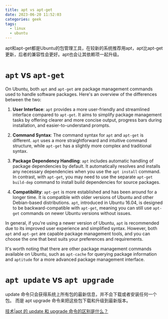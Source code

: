 ```yaml
---
title: apt vs apt-get
date: 2023-06-20 11:52:03
categories: geek
tags:
  - linux
  - ubuntu
---
```

apt和apt-get都是Ubuntu的包管理工具，在较新的系统推荐用apt，apt比apt-get更新，后者的兼容性会更好。apt也会让其依赖项一起升级。

<!-- more -->

# `apt` vs `apt-get`

On Ubuntu, both `apt` and `apt-get` are package management commands used to handle software packages. Here's an overview of the differences between the two:

1. **User Interface**: `apt` provides a more user-friendly and streamlined interface compared to `apt-get`. It aims to simplify package management tasks by offering clearer and more concise output, progress bars during installation, and easier-to-understand prompts.

2. **Command Syntax**: The command syntax for `apt` and `apt-get` is different. `apt` uses a more straightforward and intuitive command structure, while `apt-get` has a slightly more complex and traditional syntax.

3. **Package Dependency Handling**: `apt` includes automatic handling of package dependencies by default. It automatically resolves and installs any necessary dependencies when you use the `apt install` command. In contrast, with `apt-get`, you may need to use the separate `apt-get build-dep` command to install build dependencies for source packages.

4. **Compatibility**: `apt-get` is more established and has been around for a longer time. It is compatible with older versions of Ubuntu and other Debian-based distributions. `apt`, introduced in Ubuntu 16.04, is designed to be backward-compatible with `apt-get`, meaning you can still use `apt-get` commands on newer Ubuntu versions without issues.

In general, if you're using a newer version of Ubuntu, `apt` is recommended due to its improved user experience and simplified syntax. However, both `apt` and `apt-get` are capable package management tools, and you can choose the one that best suits your preferences and requirements.

It's worth noting that there are other package management commands available on Ubuntu, such as `apt-cache` for querying package information and `aptitude` for a more advanced package management interface.

# `apt update` vs `apt upgrade`

update 命令只会获得系统上所有包的最新信息，并不会下载或者安装任何一个包。 而是 apt upgrade 命令来把这些包下载和升级到最新版本。

[技术|apt 的 update 和 upgrade 命令的区别是什么？](https://linux.cn/article-14994-1.html)